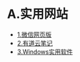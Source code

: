 # A.实用网站
- [1.微信网页版](https://wx.qq.com/)
- [2.有道云笔记](https://note.youdao.com/)
- [3.Windows实用软件](https://zhs.moo0.com/)

